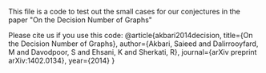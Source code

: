 This file is a code to test out the small cases for our conjectures in the paper "On the Decision Number of Graphs"

Please cite us if you use this code:
@article{akbari2014decision,
  title={On the Decision Number of Graphs},
  author={Akbari, Saieed and Dalirrooyfard, M and Davodpoor, S and Ehsani, K and Sherkati, R},
  journal={arXiv preprint arXiv:1402.0134},
  year={2014}
}
